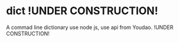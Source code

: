  # dict !UNDER CONSTRUCTION!
A commad line dictionary use node js, use api from Youdao. !UNDER CONSTRUCTION!
